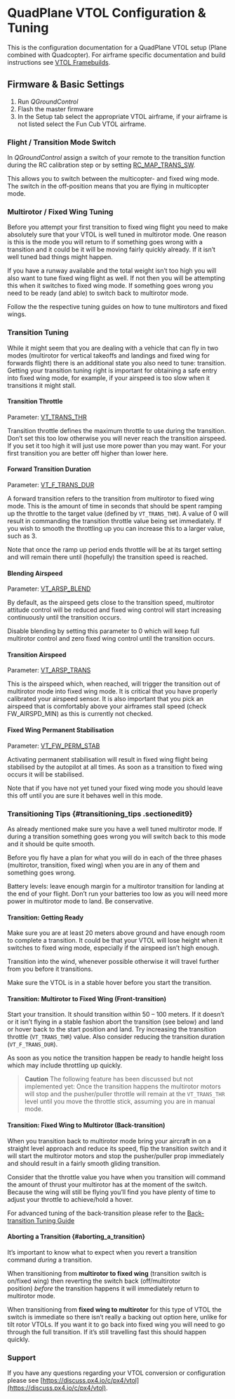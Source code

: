 # QuadPlane VTOL Configuration & Tuning

This is the configuration documentation for a QuadPlane VTOL setup (Plane combined with Quadcopter). For airframe specific documentation and build instructions see [VTOL Framebuilds](../frames_vtol/README.md).

## Firmware & Basic Settings

1. Run *QGroundControl*
2. Flash the master firmware
3. In the Setup tab select the appropriate VTOL airframe, if your airframe is not listed select the Fun Cub VTOL airframe. 


### Flight / Transition Mode Switch

In *QGroundControl* assign a switch of your remote to the transition function during
the RC calibration step or by setting [RC_MAP_TRANS_SW](../advanced_config/parameter_reference.md#RC_MAP_TRANS_SW).

This allows you to switch between the multicopter- and fixed wing mode. The switch in the off-position means
that you are flying in multicopter mode.


### Multirotor / Fixed Wing Tuning

Before you attempt your first transition to fixed wing flight you need
to make absolutely sure that your VTOL is well tuned in multirotor mode.
One reason is this is the mode you will return to if something goes
wrong with a transition and it could be it will be moving fairly quickly
already. If it isn’t well tuned bad things might happen.

If you have a runway available and the total weight isn’t too high you
will also want to tune fixed wing flight as well. If not then you will
be attempting this when it switches to fixed wing mode. If something
goes wrong you need to be ready (and able) to switch back to multirotor
mode.

Follow the the respective tuning guides on how to tune multirotors and
fixed wings.


### Transition Tuning

While it might seem that you are dealing with a vehicle that can fly in
two modes (multirotor for vertical takeoffs and landings and fixed wing
for forwards flight) there is an additional state you also need to tune:
transition. Getting your transition tuning right is important for
obtaining a safe entry into fixed wing mode, for example, if your
airspeed is too slow when it transitions it might stall.

#### Transition Throttle

Parameter: [VT_TRANS_THR](../advanced_config/parameter_reference.md#VT_TRANS_THR)

Transition throttle defines the maximum throttle to use during the
transition. Don’t set this too low otherwise you will never reach the
transition airspeed. If you set it too high it will just use more power
than you may want. For your first transition you are better off higher
than lower here.

#### Forward Transition Duration

Parameter: [VT_F_TRANS_DUR](../advanced_config/parameter_reference.md#VT_F_TRANS_DUR)

A forward transition refers to the transition from multirotor to fixed
wing mode. This is the amount of time in seconds that should be spent
ramping up the throttle to the target value (defined by `VT_TRANS_THR`).
A value of 0 will result in commanding the transition throttle value
being set immediately. If you wish to smooth the throttling up you can
increase this to a larger value, such as 3.

Note that once the ramp up period ends throttle will be at its target
setting and will remain there until (hopefully) the transition speed is
reached.


#### Blending Airspeed

Parameter: [VT_ARSP_BLEND](../advanced_config/parameter_reference.md#VT_ARSP_BLEND)

By default, as the airspeed gets close to the transition speed, multirotor
attitude control will be reduced and fixed wing control will start
increasing continuously until the transition occurs.

Disable blending by setting this parameter to 0 which will keep full
multirotor control and zero fixed wing control until the transition
occurs.


#### Transition Airspeed

Parameter: [VT_ARSP_TRANS](../advanced_config/parameter_reference.md#VT_ARSP_TRANS)

This is the airspeed which, when reached, will trigger the transition
out of multirotor mode into fixed wing mode. It is critical that you
have properly calibrated your airspeed sensor. It is also important that
you pick an airspeed that is comfortably above your airframes stall
speed (check FW\_AIRSPD\_MIN) as this is currently not checked.


#### Fixed Wing Permanent Stabilisation

Parameter: [VT_FW_PERM_STAB](../advanced_config/parameter_reference.md#VT_FW_PERM_STAB)

Activating permanent stabilisation will result in fixed wing flight
being stabilised by the autopilot at all times. As soon as a transition
to fixed wing occurs it will be stabilised.

Note that if you have not yet tuned your fixed wing mode you should
leave this off until you are sure it behaves well in this mode.


### Transitioning Tips {#transitioning_tips .sectionedit9}

As already mentioned make sure you have a well tuned multirotor mode. If
during a transition something goes wrong you will switch back to this
mode and it should be quite smooth.

Before you fly have a plan for what you will do in each of the three
phases (multirotor, transition, fixed wing) when you are in any of them
and something goes wrong.

Battery levels: leave enough margin for a multirotor transition for
landing at the end of your flight. Don’t run your batteries too low as
you will need more power in multirotor mode to land. Be conservative.


#### Transition: Getting Ready

Make sure you are at least 20 meters above ground and have enough room
to complete a transition. It could be that your VTOL will lose height
when it switches to fixed wing mode, especially if the airspeed isn’t
high enough.

Transition into the wind, whenever possible otherwise it will travel
further from you before it transitions.

Make sure the VTOL is in a stable hover before you start the transition.


#### Transition: Multirotor to Fixed Wing (Front-transition)

Start your transition. It should transition within 50 – 100 meters. If
it doesn’t or it isn’t flying in a stable fashion abort the transition
(see below) and land or hover back to the start position and land. Try
increasing the transition throttle (`VT_TRANS_THR`) value. Also consider
reducing the transition duration (`VT_F_TRANS_DUR`).

As soon as you notice the transition happen be ready to handle height
loss which may include throttling up quickly.

> **Caution** The following feature has been discussed but not implemented yet: Once
  the transition happens the multirotor motors will stop and the
  pusher/puller throttle will remain at the `VT_TRANS_THR` level until you
  move the throttle stick, assuming you are in manual mode.


#### Transition: Fixed Wing to Multirotor (Back-transition)

When you transition back to multirotor mode bring your aircraft in on a
straight level approach and reduce its speed, flip the transition switch
and it will start the multirotor motors and stop the pusher/puller prop
immediately and should result in a fairly smooth gliding transition.

Consider that the throttle value you have when you transition will
command the amount of thrust your multirotor has at the moment of the
switch. Because the wing will still be flying you’ll find you have
plenty of time to adjust your throttle to achieve/hold a hover.

For advanced tuning of the back-transition please refer to the [Back-transition Tuning Guide](vtol_back_transition_tuning.md)


#### Aborting a Transition {#aborting_a_transition}

It’s important to know what to expect when you revert a transition
command *during* a transition.

When transitioning from **multirotor to fixed wing** (transition switch
is on/fixed wing) then reverting the switch back (off/multirotor
position) *before* the transition happens it will immediately return to
multirotor mode.

When transitioning from **fixed wing to multirotor** for this type of
VTOL the switch is immediate so there isn’t really a backing out option
here, unlike for tilt rotor VTOLs. If you want it to go back into fixed
wing you will need to go through the full transition. If it’s still
travelling fast this should happen quickly.


### Support

If you have any questions regarding your VTOL conversion or
configuration please see [https://discuss.px4.io/c/px4/vtol](https://discuss.px4.io/c/px4/vtol).

 

